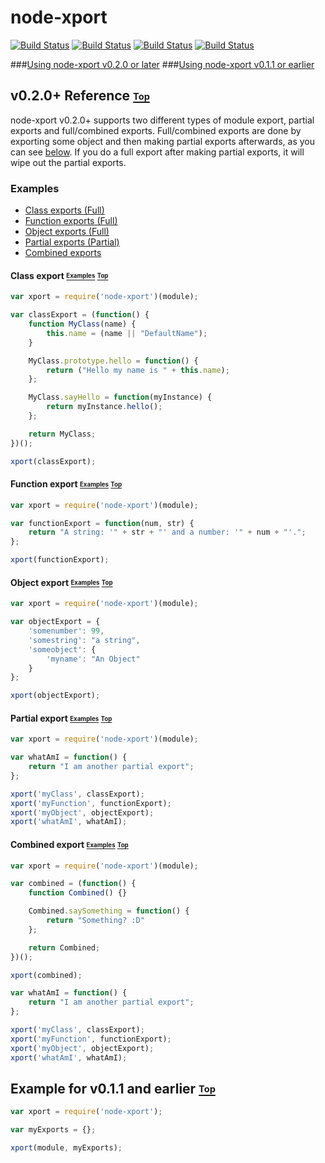 <a name="top"></a> node-xport
=============================

[![Build Status][image-npm]][url-npm]
[![Build Status][image-tra]][url-tra]
[![Build Status][image-lic]][url-lic]
[![Build Status][image-dls]][url-dls]

###[Using node-xport v0.2.0 or later](#refv020)
###[Using node-xport v0.1.1 or earlier](#refv011)

<a name="refv020"></a> v0.2.0+ Reference [<sub><sup><strong>Top</strong></sup></sub>][lnk-top]
----------------------------------------
node-xport v0.2.0+ supports two different types of module export, partial exports and full/combined exports.
Full/combined exports are done by exporting some object and then making partial exports afterwards, as you can see [below](#refv020-Combined). If you do a full export after making partial exports, it will wipe out the partial exports.

### <a name="refv020-Examples"></a> Examples
* [Class exports (Full)](#refv020-Class)
* [Function exports (Full)](#refv020-Function)
* [Object exports (Full)](#refv020-Object)
* [Partial exports (Partial)](#refv020-Partial)
* [Combined exports](#refv020-Combined)

#### <a name="refv020-Class"></a> Class export [<sub><sup><strong>Examples</strong></sup></sub>][lnk-examples] [<sub><sup><strong>Top</strong></sup></sub>][lnk-top]
```js
var xport = require('node-xport')(module);

var classExport = (function() {
    function MyClass(name) {
        this.name = (name || "DefaultName");
    }

    MyClass.prototype.hello = function() {
        return ("Hello my name is " + this.name);
    };

    MyClass.sayHello = function(myInstance) {
        return myInstance.hello();
    };

    return MyClass;
})();

xport(classExport);
```

#### <a name="refv020-Function"></a> Function export [<sub><sup><strong>Examples</strong></sup></sub>][lnk-examples] [<sub><sup><strong>Top</strong></sup></sub>][lnk-top]
```js
var xport = require('node-xport')(module);

var functionExport = function(num, str) {
    return "A string: '" + str + "' and a number: '" + num + "'.";
};

xport(functionExport);
```

#### <a name="refv020-Object"></a> Object export [<sub><sup><strong>Examples</strong></sup></sub>][lnk-examples] [<sub><sup><strong>Top</strong></sup></sub>][lnk-top]
```js
var xport = require('node-xport')(module);

var objectExport = {
    'somenumber': 99,
    'somestring': "a string",
    'someobject': {
        'myname': "An Object"
    }
};

xport(objectExport);
```

#### <a name="refv020-Partial"></a> Partial export [<sub><sup><strong>Examples</strong></sup></sub>][lnk-examples] [<sub><sup><strong>Top</strong></sup></sub>][lnk-top]
```js
var xport = require('node-xport')(module);

var whatAmI = function() {
    return "I am another partial export";
};

xport('myClass', classExport);
xport('myFunction', functionExport);
xport('myObject', objectExport);
xport('whatAmI', whatAmI);
```

#### <a name="refv020-Combined"></a> Combined export [<sub><sup><strong>Examples</strong></sup></sub>][lnk-examples] [<sub><sup><strong>Top</strong></sup></sub>][lnk-top]
```js
var xport = require('node-xport')(module);

var combined = (function() {
    function Combined() {}

    Combined.saySomething = function() {
        return "Something? :D"
    };

    return Combined;
})();

xport(combined);

var whatAmI = function() {
    return "I am another partial export";
};

xport('myClass', classExport);
xport('myFunction', functionExport);
xport('myObject', objectExport);
xport('whatAmI', whatAmI);
```

<a name="refv011"></a> Example for v0.1.1 and earlier [<sub><sup><strong>Top</strong></sup></sub>][lnk-top]
-----------------------------------------------------
```js
var xport = require('node-xport');

var myExports = {};

xport(module, myExports);

```

[image-npm]: https://img.shields.io/npm/v/node-xport.svg?style=flat
[image-tra]: http://img.shields.io/travis/PandaCoder/node-xport.svg?style=flat
[image-lic]: http://img.shields.io/npm/l/node-xport.svg?style=flat
[image-dls]: https://img.shields.io/npm/dm/node-xport.svg?style=flat

[url-npm]: https://npmjs.org/package/node-xport
[url-tra]: https://travis-ci.org/PandaCoder/node-xport
[url-lic]: https://github.com/PandaCoder/node-xport/blob/master/LICENSE
[url-dls]: https://npmjs.org/package/node-xport

[lnk-examples]: #refv020-Examples "Go to v0.2.0+ Examples"
[lnk-top]: #top "Go to Top"
